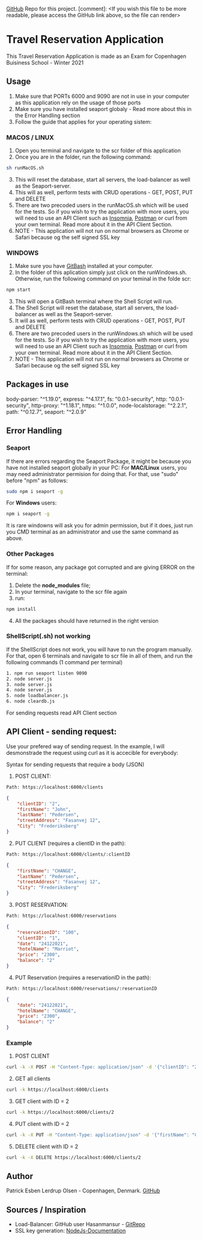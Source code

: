 [GitHub](https://github.com/pelolsen/diseksamen) Repo for this project.
[comment]: <If you wish this file to be more readable, please access the GitHub link above, so the file can render>
# Travel Reservation Application
This Travel Reservation Application is made as an Exam for Copenhagen Buisiness School - Winter 2021

## Usage
1. Make sure that PORTs 6000 and 9090 are not in use in your computer as this application rely on the usage of those ports
2. Make sure you have installed seaport globaly - Read more about this in the Error Handling section
3. Follow the guide that applies for your operating sistem:

### MACOS / LINUX
1. Open you terminal and navigate to the scr folder of this application
2. Once you are in the folder, run the following command:
```bash
sh runMacOS.sh
```
3. This will reset the database, start all servers, the load-balancer as well as the Seaport-server.
4. This will as well, perform tests with CRUD operations - GET, POST, PUT and DELETE
5. There are two precoded users in the runMacOS.sh which will be used for the tests. So if you wish to try the application with more users, you will need to use an API Client such as [Insomnia](https://insomnia.rest), [Postman](https://www.postman.com) or curl from your own terminal. Read more about it in the API Client Section.
6. NOTE - This application will not run on normal browsers as Chrome or Safari because og the self signed SSL key

### WINDOWS
1. Make sure you have [GitBash](https://git-scm.com/downloads) installed at your computer.
2. In the folder of this aplication simply just click on the runWindows.sh. Otherwise, run the following command on your teminal in the folde scr:
```bash
npm start
```
3. This will open a GitBash terminal where the Shell Script will run.
3. The Shell Script will reset the database, start all servers, the load-balancer as well as the Seaport-server.
4. It will as well, perform tests with CRUD operations - GET, POST, PUT and DELETE
5. There are two precoded users in the runWindows.sh which will be used for the tests. So if you wish to try the application with more users, you will need to use an API Client such as [Insomnia](https://insomnia.rest), [Postman](https://www.postman.com) or curl from your own terminal. Read more about it in the API Client Section.
6. NOTE - This application will not run on normal browsers as Chrome or Safari because og the self signed SSL key

## Packages in use
body-parser: "^1.19.0",
express: "^4.17.1",
fs: "0.0.1-security",
http: "0.0.1-security",
http-proxy: "^1.18.1",
https: "^1.0.0",
node-localstorage: "^2.2.1",
path: "^0.12.7",
seaport: "^2.0.9"

## Error Handling
### Seaport
If there are errors regarding the Seaport Package, it might be because you have not installed seaport globally in your PC:
For **MAC/Linux** users, you may need administrator permision for doing that. For that, use "sudo" before "npm" as follows:
```bash
sudo npm i seaport -g
```
For **Windows** users:
```bash
npm i seaport -g
```
It is rare windowns will ask you for admin permission, but if it does, just run you CMD terminal as an administrator and use the same command as above.

### Other Packages
If for some reason, any package got corrupted and are giving ERROR on the terminal:
1. Delete the **node_modules** file;
2. In your terminal, navigate to the scr file again
3. run:
```bash
npm install
```
4. All the packages should have returned in the right version

### ShellScript(.sh) not working
If the ShellScript does not work, you will have to run the program manually. For that, open 6 terminals and navigate to scr file in all of them, and run the following commands (1 command per terminal)
```bash
1. npm run seaport listen 9090
2. node server.js
3. node server.js
4. node server.js
5. node loadbalancer.js
6. node cleardb.js
```
For sending requests read API Client section

## API Client - sending request:
Use your prefered way of sending request. In the example, I will desmonstrade the request using curl as it is accecible for everybody:

Syntax for sending requests that require a body (JSON)
1. POST CLIENT:
```bash
Path: https://localhost:6000/clients
```
```JSON
{
    "clientID": "2", 
    "firstName": "John", 
    "lastName": "Pedersen", 
    "streetAddress": "Fasanvej 12", 
    "City": "Frederiksberg"
}
```
2. PUT CLIENT (requires a clientID in the path):
```bash
Path: https://localhost:6000/clients/:clientID
```
```JSON
{
    "firstName": "CHANGE", 
    "lastName": "Pedersen", 
    "streetAddress": "Fasanvej 12", 
    "City": "Frederiksberg"
}
```
3. POST RESERVATION:
```bash
Path: https://localhost:6000/reservations
```
```JSON
{
	"reservationID": "100", 
	"clientID": "1", 
	"date": "24122021", 
	"hotelName": "Marriot", 
	"price": "2300", 
	"balance": "2"
}
```
4. PUT Reservation (requires a reservationID in the path):
```bash
Path: https://localhost:6000/reservations/:reservationID
```
```JSON
{
	"date": "24122021", 
	"hotelName": "CHANGE", 
	"price": "2300", 
	"balance": "2"
}
```
### Example
1. POST CLIENT
```bash
curl -k -X POST -H "Content-Type: application/json" -d '{"clientID": "2", "firstName": "John", "lastName": "Pedersen", "streetAddress": "Fasanvej 12", "City": "Frederiksberg"}' https://localhost:6000/clients
```
2. GET all clients
```bash
curl -k https://localhost:6000/clients
```
3. GET client with ID = 2
```bash
curl -k https://localhost:6000/clients/2
```
4. PUT client with ID = 2
```bash
curl -k -X PUT -H "Content-Type: application/json" -d '{"firstName": "CHANGED NAME", "lastName": "Olsen", "streetAddress": "Kastrupvej 2A", "City": "KBH"}' https://localhost:6000/clients/2
```
5. DELETE client with ID = 2
```bash
curl -k -X DELETE https://localhost:6000/clients/2
```

## Author
Patrick Esben Lerdrup Olsen - Copenhagen, Denmark.
[GitHub](https://github.com/pelolsen)

## Sources / Inspiration
- Load-Balancer: GitHub user Hasanmansur - [GitRepo](https://github.com/hasanmansur/BalanceYourLoad)
- SSL key generation: [NodeJs-Documentation](https://nodejs.org/en/knowledge/HTTP/servers/how-to-create-a-HTTPS-server/)


